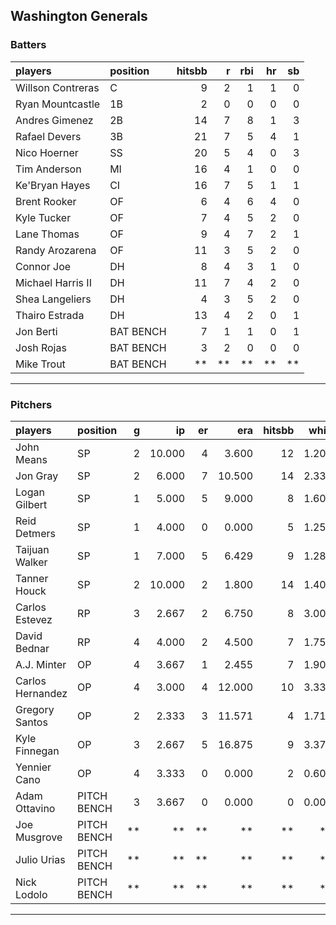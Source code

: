 ## Washington Generals

### Batters

 
|players           |position  | hitsbb|  r| rbi| hr| sb| 
|:-----------------|:---------|------:|--:|---:|--:|--:| 
|Willson Contreras |C         |      9|  2|   1|  1|  0| 
|Ryan Mountcastle  |1B        |      2|  0|   0|  0|  0| 
|Andres Gimenez    |2B        |     14|  7|   8|  1|  3| 
|Rafael Devers     |3B        |     21|  7|   5|  4|  1| 
|Nico Hoerner      |SS        |     20|  5|   4|  0|  3| 
|Tim Anderson      |MI        |     16|  4|   1|  0|  0| 
|Ke'Bryan Hayes    |CI        |     16|  7|   5|  1|  1| 
|Brent Rooker      |OF        |      6|  4|   6|  4|  0| 
|Kyle Tucker       |OF        |      7|  4|   5|  2|  0| 
|Lane Thomas       |OF        |      9|  4|   7|  2|  1| 
|Randy Arozarena   |OF        |     11|  3|   5|  2|  0| 
|Connor Joe        |DH        |      8|  4|   3|  1|  0| 
|Michael Harris II |DH        |     11|  7|   4|  2|  0| 
|Shea Langeliers   |DH        |      4|  3|   5|  2|  0| 
|Thairo Estrada    |DH        |     13|  4|   2|  0|  1| 
|Jon Berti         |BAT BENCH |      7|  1|   1|  0|  1| 
|Josh Rojas        |BAT BENCH |      3|  2|   0|  0|  0| 
|Mike Trout        |BAT BENCH |     **| **|  **| **| **| 


* * *

### Pitchers

 
|players          |position    |  g|     ip| er|    era| hitsbb|  whip| so|  w| sv| 
|:----------------|:-----------|--:|------:|--:|------:|------:|-----:|--:|--:|--:| 
|John Means       |SP          |  2| 10.000|  4|  3.600|     12| 1.200|  2|  0|  0| 
|Jon Gray         |SP          |  2|  6.000|  7| 10.500|     14| 2.333|  4|  0|  0| 
|Logan Gilbert    |SP          |  1|  5.000|  5|  9.000|      8| 1.600|  6|  0|  0| 
|Reid Detmers     |SP          |  1|  4.000|  0|  0.000|      5| 1.250|  7|  0|  0| 
|Taijuan Walker   |SP          |  1|  7.000|  5|  6.429|      9| 1.286|  3|  0|  0| 
|Tanner Houck     |SP          |  2| 10.000|  2|  1.800|     14| 1.400| 11|  1|  0| 
|Carlos Estevez   |RP          |  3|  2.667|  2|  6.750|      8| 3.000|  4|  0|  0| 
|David Bednar     |RP          |  4|  4.000|  2|  4.500|      7| 1.750|  6|  0|  3| 
|A.J. Minter      |OP          |  4|  3.667|  1|  2.455|      7| 1.909|  7|  0|  0| 
|Carlos Hernandez |OP          |  4|  3.000|  4| 12.000|     10| 3.333|  1|  0|  1| 
|Gregory Santos   |OP          |  2|  2.333|  3| 11.571|      4| 1.714|  2|  0|  1| 
|Kyle Finnegan    |OP          |  3|  2.667|  5| 16.875|      9| 3.375|  2|  0|  1| 
|Yennier Cano     |OP          |  4|  3.333|  0|  0.000|      2| 0.600|  1|  0|  1| 
|Adam Ottavino    |PITCH BENCH |  3|  3.667|  0|  0.000|      0| 0.000|  5|  0|  2| 
|Joe Musgrove     |PITCH BENCH | **|     **| **|     **|     **|    **| **| **| **| 
|Julio Urias      |PITCH BENCH | **|     **| **|     **|     **|    **| **| **| **| 
|Nick Lodolo      |PITCH BENCH | **|     **| **|     **|     **|    **| **| **| **| 


* * *


